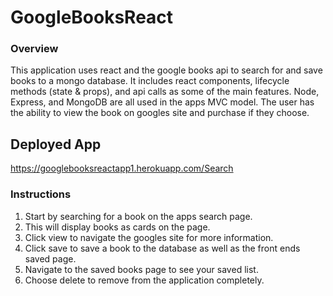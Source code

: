 # GoogleBooksReact

### Overview

This application uses react and the google books api to search for and save books to a mongo database. It includes react components, lifecycle methods (state & props), and api calls as some of the main features. Node, Express, and MongoDB are all used in the apps MVC model. The user has the ability to view the book on googles site and purchase if they choose.

## Deployed App
https://googlebooksreactapp1.herokuapp.com/Search

### Instructions

1. Start by searching for a book on the apps search page.
2. This will display books as cards on the page.
3. Click view to navigate the googles site for more information.
4. Click save to save a book to the database as well as the front ends saved page.
5. Navigate to the saved books page to see your saved list.
6. Choose delete to remove from the application completely.

